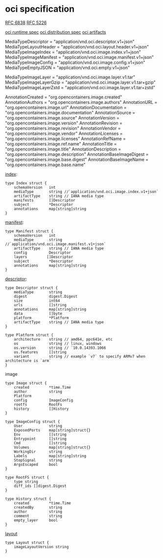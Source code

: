 # oci specification

[RFC 6838]()
[RFC 5226]()

[oci runtime spec]()
[oci distribution spec]()
[oci artifacts](https://github.com/opencontainers/artifacts)


MediaTypeDescriptor     = "application/vnd.oci.descriptor.v1+json"
MediaTypeLayoutHeader   = "application/vnd.oci.layout.header.v1+json"
MediaTypeImageIndex     = "application/vnd.oci.image.index.v1+json"
MediaTypeImageManifest  = "application/vnd.oci.image.manifest.v1+json"
MediaTypeImageConfig    = "application/vnd.oci.image.config.v1+json"
MediaTypeEmptyJSON      = "application/vnd.oci.empty.v1+json"

MediaTypeImageLayer     = "application/vnd.oci.image.layer.v1.tar"
MediaTypeImageLayerGzip = "application/vnd.oci.image.layer.v1.tar+gzip"
MediaTypeImageLayerZstd = "application/vnd.oci.image.layer.v1.tar+zstd"


AnnotationCreated           = "org.opencontainers.image.created"
AnnotationAuthors           = "org.opencontainers.image.authors"
AnnotationURL               = "org.opencontainers.image.url"
AnnotationDocumentation     = "org.opencontainers.image.documentation"
AnnotationSource            = "org.opencontainers.image.source"
AnnotationVersion           = "org.opencontainers.image.version"
AnnotationRevision          = "org.opencontainers.image.revision"
AnnotationVendor            = "org.opencontainers.image.vendor"
AnnotationLicenses          = "org.opencontainers.image.licenses"
AnnotationRefName           = "org.opencontainers.image.ref.name"
AnnotationTitle             = "org.opencontainers.image.title"
AnnotationDescription       = "org.opencontainers.image.description"
AnnotationBaseImageDigest   = "org.opencontainers.image.base.digest"
AnnotationBaseImageName     = "org.opencontainers.image.base.name"

[index](https://github.com/opencontainers/image-spec/blob/main/specs-go/v1/index.go):

``` golang
type Index struct {
    schemaVersion   int
    mediaType       string //`application/vnd.oci.image.index.v1+json`
    artifactType    string // IANA media type
    manifests       []Descriptor
    subject         *Descriptor
    annotations     map[string]string
}  
```

[manifest](https://github.com/opencontainers/image-spec/blob/main/specs-go/v1/manifest.go):

``` golang
type Manifest struct {
    schemaVersion   int
    mediaType       string //`application/vnd.oci.image.manifest.v1+json`
    artifactType    string // IANA media type
    config          Descriptor
    layers         []Descriptor
    subject         *Descriptor
    annotations     map[string]string
}  
```

[descriptor](https://github.com/opencontainers/image-spec/blob/main/specs-go/v1/descriptor.go):

```golang
type Descriptor struct {
    mediaType       string
    digest          digest.Digest
    size            int64
    urls            []string
    annotations     map[string]string
    data            []byte
    platform        *Platform
    artifactType    string // IANA media type
}

type Platform struct {
    architecture    string // amd64, ppc641e, etc
    os              string // linux, windows
    os.version      string // `10.0.14393.1066
    os.features     []string 
    variant         string // example `v7` to specify ARMv7 when architecture is `arm`
}
```

image

```golang
type Image struct {
    created         *time.Time
    author          string
    Platform
    config          ImageConfig
    rootfs          RootFs
    history         []History
}

type ImageConfig struct {
    User            string
    ExposedPorts    map[string]struct{}
    Env             []string
    Entrypoint      []string
    Cmd             []string
    Volumes         map[string]struct{}
    WorkingDir      string
    Labels          map[string]string
    StopSignal      string
    ArgsEscaped     bool
}

type RootFS struct {
    type string
    diff_ids []digest.Digest
}

type History struct {
    created         *time.Time
    createdBy       string
    author          string
    comment         string
    empty_layer     bool
}
```

[layout](https://github.com/opencontainers/image-spec/blob/main/specs-go/v1/layout.go)

```golang
type Layout struct {
    imageLayoutVersion string
}
```